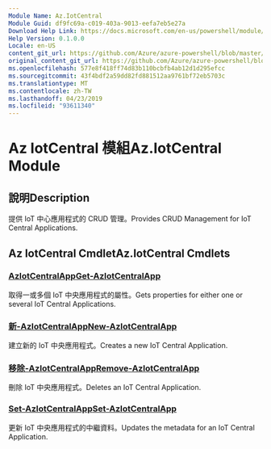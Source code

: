 ```yaml
---
Module Name: Az.IotCentral
Module Guid: df9fc69a-c019-403a-9013-eefa7eb5e27a
Download Help Link: https://docs.microsoft.com/en-us/powershell/module/az.iotcentral
Help Version: 0.1.0.0
Locale: en-US
content_git_url: https://github.com/Azure/azure-powershell/blob/master/src/IotCentral/IotCentral/help/Az.IotCentral.md
original_content_git_url: https://github.com/Azure/azure-powershell/blob/master/src/IotCentral/IotCentral/help/Az.IotCentral.md
ms.openlocfilehash: 577e8f418ff74d83b110bcbfb4ab12d1d295efcc
ms.sourcegitcommit: 43f4bdf2a59dd82fd881512aa9761bf72eb5703c
ms.translationtype: MT
ms.contentlocale: zh-TW
ms.lasthandoff: 04/23/2019
ms.locfileid: "93611340"
---
```

# <span data-ttu-id="2194b-101">Az IotCentral 模組</span><span class="sxs-lookup"><span data-stu-id="2194b-101">Az.IotCentral Module</span></span>
## <span data-ttu-id="2194b-102">說明</span><span class="sxs-lookup"><span data-stu-id="2194b-102">Description</span></span>
<span data-ttu-id="2194b-103">提供 IoT 中心應用程式的 CRUD 管理。</span><span class="sxs-lookup"><span data-stu-id="2194b-103">Provides CRUD Management for IoT Central Applications.</span></span>

## <span data-ttu-id="2194b-104">Az IotCentral Cmdlet</span><span class="sxs-lookup"><span data-stu-id="2194b-104">Az.IotCentral Cmdlets</span></span>
### [<span data-ttu-id="2194b-105">AzIotCentralApp</span><span class="sxs-lookup"><span data-stu-id="2194b-105">Get-AzIotCentralApp</span></span>](Get-AzIotCentralApp.md)
<span data-ttu-id="2194b-106">取得一或多個 IoT 中央應用程式的屬性。</span><span class="sxs-lookup"><span data-stu-id="2194b-106">Gets properties for either one or several IoT Central Applications.</span></span>

### [<span data-ttu-id="2194b-107">新-AzIotCentralApp</span><span class="sxs-lookup"><span data-stu-id="2194b-107">New-AzIotCentralApp</span></span>](New-AzIotCentralApp.md)
<span data-ttu-id="2194b-108">建立新的 IoT 中央應用程式。</span><span class="sxs-lookup"><span data-stu-id="2194b-108">Creates a new IoT Central Application.</span></span>

### [<span data-ttu-id="2194b-109">移除-AzIotCentralApp</span><span class="sxs-lookup"><span data-stu-id="2194b-109">Remove-AzIotCentralApp</span></span>](Remove-AzIotCentralApp.md)
<span data-ttu-id="2194b-110">刪除 IoT 中央應用程式。</span><span class="sxs-lookup"><span data-stu-id="2194b-110">Deletes an IoT Central Application.</span></span>

### [<span data-ttu-id="2194b-111">Set-AzIotCentralApp</span><span class="sxs-lookup"><span data-stu-id="2194b-111">Set-AzIotCentralApp</span></span>](Set-AzIotCentralApp.md)
<span data-ttu-id="2194b-112">更新 IoT 中央應用程式的中繼資料。</span><span class="sxs-lookup"><span data-stu-id="2194b-112">Updates the metadata for an IoT Central Application.</span></span>

